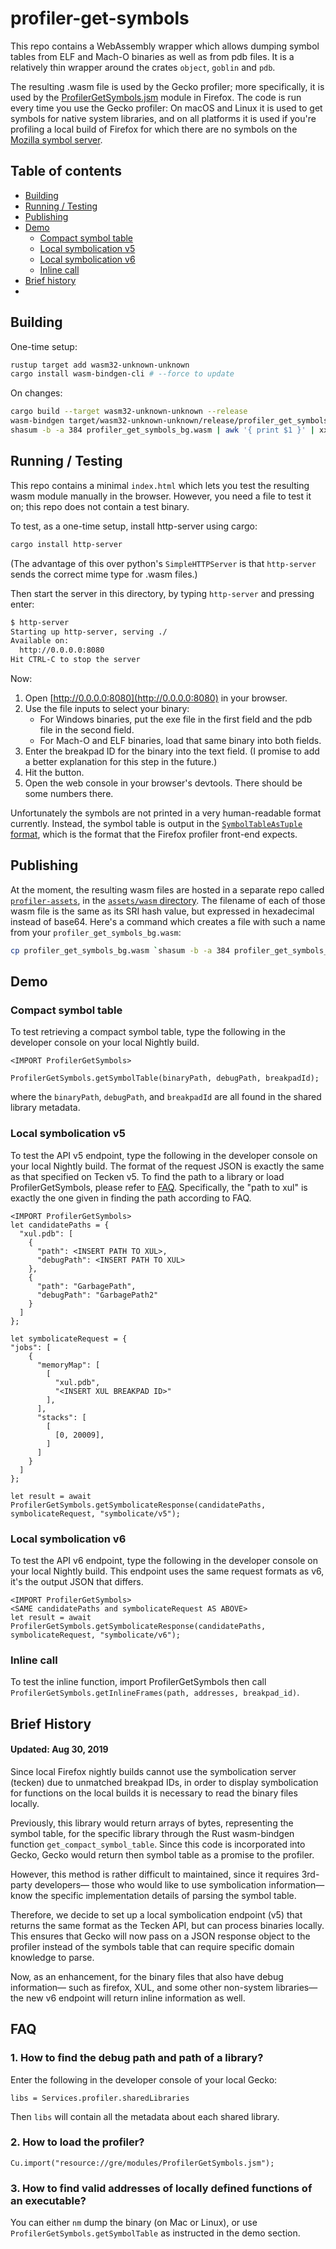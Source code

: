 # profiler-get-symbols

This repo contains a WebAssembly wrapper which allows dumping symbol tables from
ELF and Mach-O binaries as well as from pdb files. It is a relatively thin
wrapper around the crates `object`, `goblin` and `pdb`.

The resulting .wasm file is used by the Gecko profiler; more specifically, it is
used by the [ProfilerGetSymbols.jsm](https://searchfox.org/mozilla-central/source/browser/components/extensions/ProfilerGetSymbols.jsm) module in Firefox. The code is run every time you use the Gecko profiler: On macOS and Linux
it is used to get symbols for native system libraries, and on all platforms it
is used if you're profiling a local build of Firefox for which there are no
symbols on the [Mozilla symbol server](https://symbols.mozilla.org/).

## Table of contents
  - [Building](#building)
  - [Running / Testing](#running--testing)
  - [Publishing](#publishing)
  - [Demo](#demo)
    - [Compact symbol table](#compact-symbol-table)
    - [Local symbolication v5](#local-symbolication-v5)
    - [Local symbolication v6](#local-symbolication-v6)
    - [Inline call](#inline-call)
  - [Brief history](#brief-history)
  - 


## Building

One-time setup:

```bash
rustup target add wasm32-unknown-unknown
cargo install wasm-bindgen-cli # --force to update
```

On changes:

```bash
cargo build --target wasm32-unknown-unknown --release
wasm-bindgen target/wasm32-unknown-unknown/release/profiler_get_symbols.wasm --out-dir . --no-modules --no-typescript
shasum -b -a 384 profiler_get_symbols_bg.wasm | awk '{ print $1 }' | xxd -r -p | base64 # This is your SRI hash, update it in index.html
```

## Running / Testing

This repo contains a minimal `index.html` which lets you test the resulting wasm
module manually in the browser. However, you need a file to test it on; this
repo does not contain a test binary.

To test, as a one-time setup, install http-server using cargo:

```bash
cargo install http-server
```

(The advantage of this over python's `SimpleHTTPServer` is that `http-server` sends the correct mime type for .wasm files.)

Then start the server in this directory, by typing `http-server` and pressing enter:

```bash
$ http-server
Starting up http-server, serving ./
Available on:
  http://0.0.0.0:8080
Hit CTRL-C to stop the server
```

Now:

 1. Open [http://0.0.0.0:8080](http://0.0.0.0:8080) in your browser.
 2. Use the file inputs to select your binary:
    - For Windows binaries, put the exe file in the first field and the pdb file in the second field.
    - For Mach-O and ELF binaries, load that same binary into both fields.
 3. Enter the breakpad ID for the binary into the text field. (I promise to add a better explanation for this step in the future.)
 4. Hit the button.
 5. Open the web console in your browser's devtools. There should be some numbers there.

Unfortunately the symbols are not printed in a very human-readable format currently.
Instead, the symbol table is output in the [`SymbolTableAsTuple` format](https://github.com/firefox-devtools/profiler/blob/40a56a1f305bd8726fa366b72a43287261a254a8/src/profile-logic/symbol-store-db.js#L17-L40),
which is the format that the Firefox profiler front-end expects.

## Publishing

At the moment, the resulting wasm files are hosted in a separate repo called
[`profiler-assets`](https://github.com/mstange/profiler-assets/), in the
[`assets/wasm` directory](https://github.com/mstange/profiler-assets/tree/master/assets/wasm).
The filename of each of those wasm file is the same as its SRI hash value, but expressed in hexadecimal
instead of base64. Here's a command which creates a file with such a name from your `profiler_get_symbols_bg.wasm`:

```bash
cp profiler_get_symbols_bg.wasm `shasum -b -a 384 profiler_get_symbols_bg.wasm | awk '{ print $1 }'`.wasm
```

## Demo
### Compact symbol table
To test retrieving a compact symbol table, type the following in the developer console on your local Nightly build.

```
<IMPORT ProfilerGetSymbols>

ProfilerGetSymbols.getSymbolTable(binaryPath, debugPath, breakpadId);
```
where the `binaryPath`, `debugPath`, and `breakpadId` are all found in the shared library metadata. 

### Local symbolication v5
To test the API v5 endpoint, type the following in the developer console on your local Nightly build. The format of the request JSON is exactly the same as that specified on Tecken v5. To find the path to a library or load ProfilerGetSymbols, please refer to [FAQ](#faq). Specifically, the "path to xul" is exactly the one given in finding the path according to FAQ. 

```
<IMPORT ProfilerGetSymbols>
let candidatePaths = {
  "xul.pdb": [
    {
      "path": <INSERT PATH TO XUL>,
      "debugPath": <INSERT PATH TO XUL>
    },
    {
      "path": "GarbagePath",
      "debugPath": "GarbagePath2"
    }
  ]
};

let symbolicateRequest = {
"jobs": [
    {
      "memoryMap": [
        [
          "xul.pdb",
          "<INSERT XUL BREAKPAD ID>"
        ],
      ],
      "stacks": [
        [
          [0, 20009],
        ]
      ]
    }
  ]
};

let result = await ProfilerGetSymbols.getSymbolicateResponse(candidatePaths, symbolicateRequest, "symbolicate/v5");
```

### Local symbolication v6
To test the API v6 endpoint, type the following in the developer console on your local Nightly build. This endpoint uses the same request formats as v6, it's the output JSON that differs.

```
<IMPORT ProfilerGetSymbols>
<SAME candidatePaths and symbolicateRequest AS ABOVE>
let result = await ProfilerGetSymbols.getSymbolicateResponse(candidatePaths, symbolicateRequest, "symbolicate/v6");
```

### Inline call
To test the inline function, import ProfilerGetSymbols then call `ProfilerGetSymbols.getInlineFrames(path, addresses, breakpad_id)`.

## Brief History
#### Updated: Aug 30, 2019
Since local Firefox nightly builds cannot use the symbolication server (tecken) due to unmatched breakpad IDs, in order to display symbolication for functions on the local builds it is necessary to read the binary files locally. 

Previously, this library would return arrays of bytes, representing the symbol table, for the specific library through the Rust wasm-bindgen function `get_compact_symbol_table`. Since this code is incorporated into Gecko, Gecko would return then symbol table as a promise to the profiler. 

However, this method is rather difficult to maintained, since it requires 3rd-party developers— those who would like to use symbolication information— know the specific implementation details of parsing the symbol table.

Therefore, we decide to set up a local symbolication endpoint (v5) that returns the same format as the Tecken API, but can process binaries locally. This ensures that Gecko will now pass on a JSON response object to the profiler instead of the symbols table that can require specific domain knowledge to parse. 

Now, as an enhancement, for the binary files that also have debug information— such as firefox, XUL, and some other non-system libraries— the new v6 endpoint will return inline information as well.

## FAQ
### 1. How to find the debug path and path of a library?

Enter the following in the developer console of your local Gecko: 
```
libs = Services.profiler.sharedLibraries
```
Then `libs` will contain all the metadata about each shared library.

### 2. How to load the profiler?

```
Cu.import("resource://gre/modules/ProfilerGetSymbols.jsm");
```

### 3. How to find valid addresses of locally defined functions of an executable? 
  You can either `nm` dump the binary (on Mac or Linux), or use `ProfilerGetSymbols.getSymbolTable` as instructed in the demo section.